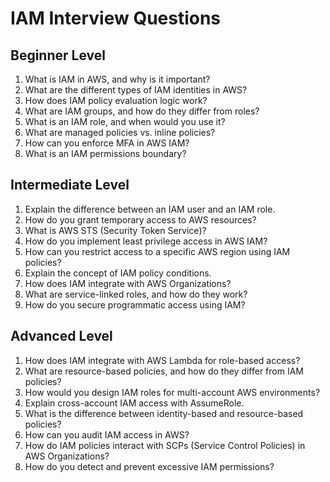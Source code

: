# IAM Interview Questions
## Beginner Level
1. What is IAM in AWS, and why is it important?
1. What are the different types of IAM identities in AWS?
1. How does IAM policy evaluation logic work?
1. What are IAM groups, and how do they differ from roles?
1. What is an IAM role, and when would you use it?
1. What are managed policies vs. inline policies?
1. How can you enforce MFA in AWS IAM?
1. What is an IAM permissions boundary?
## Intermediate Level
1. Explain the difference between an IAM user and an IAM role.
1. How do you grant temporary access to AWS resources?
1. What is AWS STS (Security Token Service)?
1. How do you implement least privilege access in AWS IAM?
1. How can you restrict access to a specific AWS region using IAM policies?
1. Explain the concept of IAM policy conditions.
1. How does IAM integrate with AWS Organizations?
1. What are service-linked roles, and how do they work?
1. How do you secure programmatic access using IAM?
## Advanced Level
1. How does IAM integrate with AWS Lambda for role-based access?
1. What are resource-based policies, and how do they differ from IAM policies?
1. How would you design IAM roles for multi-account AWS environments?
1. Explain cross-account IAM access with AssumeRole.
1. What is the difference between identity-based and resource-based policies?
1. How can you audit IAM access in AWS?
1. How do IAM policies interact with SCPs (Service Control Policies) in AWS Organizations?
1. How do you detect and prevent excessive IAM permissions?